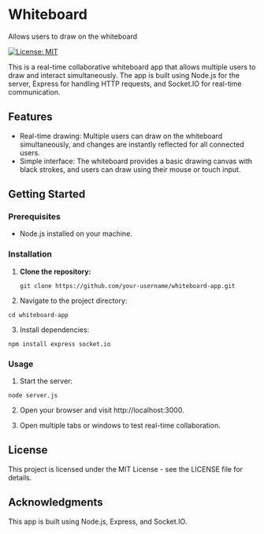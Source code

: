 # Whiteboard
 Allows users to draw on the whiteboard

[![License: MIT](https://img.shields.io/badge/License-MIT-yellow.svg)](https://opensource.org/licenses/MIT)

This is a real-time collaborative whiteboard app that allows multiple users to draw and interact simultaneously. The app is built using Node.js for the server, Express for handling HTTP requests, and Socket.IO for real-time communication.

## Features

- Real-time drawing: Multiple users can draw on the whiteboard simultaneously, and changes are instantly reflected for all connected users.
- Simple interface: The whiteboard provides a basic drawing canvas with black strokes, and users can draw using their mouse or touch input.

## Getting Started

### Prerequisites

- Node.js installed on your machine.

### Installation

1. **Clone the repository:**

   ```
   git clone https://github.com/your-username/whiteboard-app.git
   ```

2. Navigate to the project directory:

```cd whiteboard-app```


3. Install dependencies:

```npm install express socket.io```

### Usage

1. Start the server:

```node server.js```

2. Open your browser and visit http://localhost:3000.

3. Open multiple tabs or windows to test real-time collaboration.

## License
This project is licensed under the MIT License - see the LICENSE file for details.

## Acknowledgments
This app is built using Node.js, Express, and Socket.IO.
